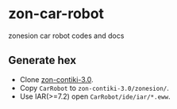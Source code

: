 # zon-car-robot

zonesion car robot codes and docs

## Generate hex

- Clone [zon-contiki-3.0](https://github.com/york-fu/zon-contiki-3.0).
- Copy `CarRobot` to `zon-contiki-3.0/zonesion/`.
- Use IAR(>=7.2) open `CarRobot/ide/iar/*.eww`.
